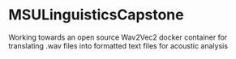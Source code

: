 # MSULinguisticsCapstone
Working towards an open source Wav2Vec2 docker container for translating .wav files into formatted text files for acoustic analysis
